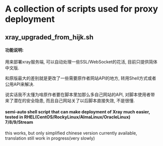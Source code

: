 # A collection of scripts used for proxy deployment

## xray_upgraded_from_hijk.sh

#### 功能说明:

用来部署xray服务端, 可以自动处理一些SSL/WebSocket的花活, 目前只提供简体中文版.

和原版最大的差别就是更改了一些需要原作者网站API的地方, 转用Shell方式或者公用API来解决.

说实话我不太懂为啥原作者要在脚本里加那么多自己网站的API, 对脚本使用者带来了潜在的安全隐患, 而且自己网站关了以后脚本直接失效, 不是很懂.

#### semi-auto shell script that can make deployment of Xray much easier, tested in RHEL(CentOS/RockyLinux/AlmaLinux/OracleLinux) 7/8/9/Stream

this works, but only simplified chinese version currently available, translation still work in progress(very slowly)
